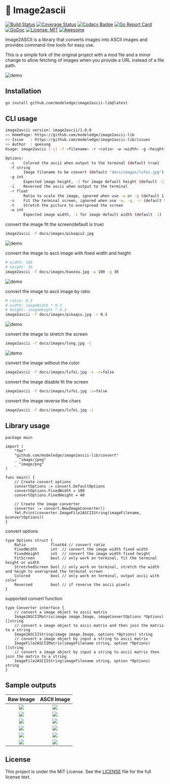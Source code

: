 # :foggy: Image2ascii

[![Build Status](https://travis-ci.org/qeesung/image2ascii.svg?branch=master)](https://travis-ci.org/qeesung/image2ascii)
[![Coverage Status](https://coveralls.io/repos/github/qeesung/image2ascii/badge.svg?branch=master)](https://coveralls.io/github/qeesung/image2ascii?branch=master)
[![Codacy Badge](https://api.codacy.com/project/badge/Grade/71a3059b49274dde9d81d58cedd80962)](https://app.codacy.com/app/qeesung/image2ascii?utm_source=github.com&utm_medium=referral&utm_content=qeesung/image2ascii&utm_campaign=Badge_Grade_Dashboard)
[![Go Report Card](https://goreportcard.com/badge/github.com/modeledge/image2ascii-lib)](https://goreportcard.com/report/github.com/modeledge/image2ascii-lib)
[![GoDoc](https://godoc.org/github.com/modeledge/image2ascii-lib?status.svg)](https://godoc.org/github.com/modeledge/image2ascii-lib)
[![License: MIT](https://img.shields.io/badge/License-MIT-yellow.svg)](https://opensource.org/licenses/MIT)
[![Awesome](https://cdn.rawgit.com/sindresorhus/awesome/d7305f38d29fed78fa85652e3a63e154dd8e8829/media/badge.svg)](https://github.com/sindresorhus/awesome)

Image2ASCII is a library that converts images into ASCII images and provides command-line tools for easy use.

This is a simple fork of the original project with a mod file and a minor change to allow fetching of images when you 
provide a URL instead of a file path. 

![demo](https://github.com/modeledge/image2ascii-lib/blob/master/docs/images/lufei.gif?raw=true)

## Installation

```bash
go install github.com/modeledge/image2ascii-lib@latest
```

## CLI usage

```bash
image2ascii version: image2ascii/1.0.0
>> HomePage: https://github.com/modeledge/image2ascii-lib
>> Issue   : https://github.com/modeledge/image2ascii-lib/issues
>> Author  : qeesung
Usage: image2ascii [-s] -f <filename> -r <ratio> -w <width> -g <height>

Options:
  -c    Colored the ascii when output to the terminal (default true)
  -f string
        Image filename to be convert (default "docs/images/lufei.jpg")
  -g int
        Expected image height, -1 for image default height (default -1)
  -i    Reversed the ascii when output to the terminal
  -r float
        Ratio to scale the image, ignored when use -w or -g (default 1)
  -s    Fit the terminal screen, ignored when use -w, -g, -r (default true)
  -t    Stretch the picture to overspread the screen
  -w int
        Expected image width, -1 for image default width (default -1)
```

convert the image fit the screen(default is true)
```bash
image2ascii -f docs/images/pikaqiu2.jpg
```
![demo](https://github.com/modeledge/image2ascii-lib/blob/master/docs/images/pikaqiu_s.gif?raw=true)

convert the image to ascii image with fixed width and height
```bash
# width: 100
# height: 30
image2ascii -f docs/images/baozou.jpg -w 100 -g 30
```
![demo](https://github.com/modeledge/image2ascii-lib/blob/master/docs/images/baozou.gif?raw=true)

convert the image to ascii image by ratio
```bash
# ratio: 0.3
# width: imageWidth * 0.3
# height: imageHeight * 0.3
image2ascii -f docs/images/pikaqiu.jpg -r 0.3
```
![demo](https://github.com/modeledge/image2ascii-lib/blob/master/docs/images/pikaqiu.gif?raw=true)

convert the image to stretch the screen
```bash
image2ascii -f docs/images/long.jpg -t
```
![demo](https://github.com/modeledge/image2ascii-lib/blob/master/docs/images/long.gif?raw=true)

convert the image without the color
```bash
image2ascii -f docs/images/lufei.jpg -s -c=false
```

convert the image disable fit the screen
```bash
image2ascii -f docs/images/lufei.jpg -s=false
```

convert the image reverse the chars
```bash
image2ascii -f docs/images/lufei.jpg -i
```

## Library usage

```golang
package main

import (
	"fmt"
	"github.com/modeledge/image2ascii-lib/convert"
	_ "image/jpeg"
	_ "image/png"
)

func main() {
	// Create convert options
	convertOptions := convert.DefaultOptions
	convertOptions.FixedWidth = 100
	convertOptions.FixedHeight = 40

	// Create the image converter
	converter := convert.NewImageConverter()
	fmt.Print(converter.ImageFile2ASCIIString(imageFilename, &convertOptions))
}
```

convert options

```golang
type Options struct {
	Ratio           float64 // convert ratio
	FixedWidth      int  // convert the image width fixed width
	FixedHeight     int  // convert the image width fixed height
	FitScreen       bool // only work on terminal, fit the terminal height or width
	StretchedScreen bool // only work on terminal, stretch the width and heigh to overspread the terminal screen
	Colored         bool // only work on terminal, output ascii with color
	Reversed        bool // if reverse the ascii pixels
}
```

supported convert function
```golang
type Converter interface {
	// convert a image object to ascii matrix
	Image2ASCIIMatrix(image image.Image, imageConvertOptions *Options) []string
	// convert a image object to ascii matrix and then join the matrix to a string
	Image2ASCIIString(image image.Image, options *Options) string
	// convert a image object by input a string to ascii matrix
	ImageFile2ASCIIMatrix(imageFilename string, option *Options) []string
	// convert a image object by input a string to ascii matrix then join the matrix to a string
	ImageFile2ASCIIString(imageFilename string, option *Options) string
}
```

## Sample outputs

| Raw Image                                                                                     | ASCII Image                                                                                              |
|:---------------------------------------------------------------------------------------------:|:--------------------------------------------------------------------------------------------------------:|
| ![](https://raw.githubusercontent.com/qeesung/image2ascii/master/docs/images/lufei.jpg)      | ![](https://raw.githubusercontent.com/qeesung/image2ascii/master/docs/images/lufei_ascii.png)           |
| ![](https://raw.githubusercontent.com/qeesung/image2ascii/master/docs/images/lufei.jpg)      | ![](https://raw.githubusercontent.com/qeesung/image2ascii/master/docs/images/lufei_ascii_colored.png)   |
| ![](https://raw.githubusercontent.com/qeesung/image2ascii/master/docs/images/pikaqiu.jpeg)   | ![](https://raw.githubusercontent.com/qeesung/image2ascii/master/docs/images/pikaqiu_ascii.png)         |
| ![](https://raw.githubusercontent.com/qeesung/image2ascii/master/docs/images/pikaqiu.jpeg)   | ![](https://raw.githubusercontent.com/qeesung/image2ascii/master/docs/images/pikaqiu_ascii_colored.png) |
| ![](https://raw.githubusercontent.com/qeesung/image2ascii/master/docs/images/baozou.jpg)     | ![](https://raw.githubusercontent.com/qeesung/image2ascii/master/docs/images/baozou_ascii.png)          |
| ![](https://raw.githubusercontent.com/qeesung/image2ascii/master/docs/images/baozou.jpg)     | ![](https://raw.githubusercontent.com/qeesung/image2ascii/master/docs/images/baozou_ascii_colored.png)  |

## License

This project is under the MIT License. See the [LICENSE](https://github.com/modeledge/image2ascii-lib/blob/master/LICENSE) file for the full license text.
